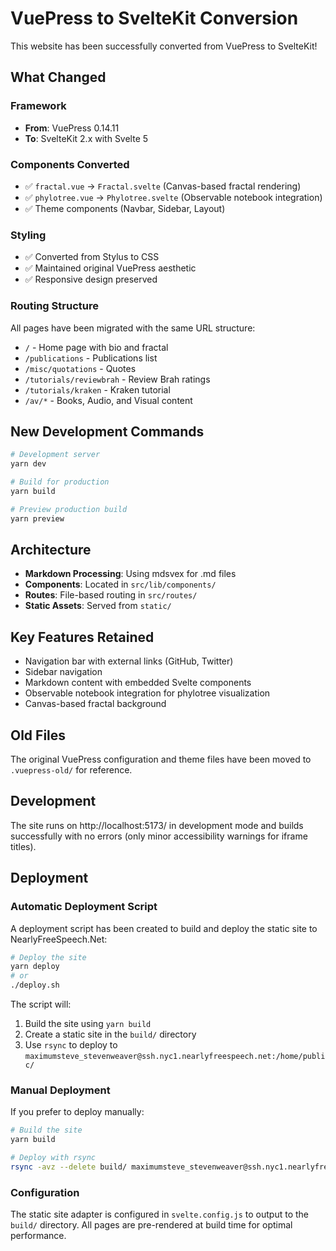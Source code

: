 # VuePress to SvelteKit Conversion

This website has been successfully converted from VuePress to SvelteKit!

## What Changed

### Framework
- **From**: VuePress 0.14.11
- **To**: SvelteKit 2.x with Svelte 5

### Components Converted
- ✅ `fractal.vue` → `Fractal.svelte` (Canvas-based fractal rendering)
- ✅ `phylotree.vue` → `Phylotree.svelte` (Observable notebook integration)
- ✅ Theme components (Navbar, Sidebar, Layout)

### Styling
- ✅ Converted from Stylus to CSS
- ✅ Maintained original VuePress aesthetic
- ✅ Responsive design preserved

### Routing Structure
All pages have been migrated with the same URL structure:
- `/` - Home page with bio and fractal
- `/publications` - Publications list
- `/misc/quotations` - Quotes
- `/tutorials/reviewbrah` - Review Brah ratings
- `/tutorials/kraken` - Kraken tutorial
- `/av/*` - Books, Audio, and Visual content

## New Development Commands

```bash
# Development server
yarn dev

# Build for production
yarn build

# Preview production build
yarn preview
```

## Architecture

- **Markdown Processing**: Using mdsvex for .md files
- **Components**: Located in `src/lib/components/`
- **Routes**: File-based routing in `src/routes/`
- **Static Assets**: Served from `static/`

## Key Features Retained

- Navigation bar with external links (GitHub, Twitter)
- Sidebar navigation
- Markdown content with embedded Svelte components
- Observable notebook integration for phylotree visualization
- Canvas-based fractal background

## Old Files

The original VuePress configuration and theme files have been moved to `.vuepress-old/` for reference.

## Development

The site runs on http://localhost:5173/ in development mode and builds successfully with no errors (only minor accessibility warnings for iframe titles).

## Deployment

### Automatic Deployment Script

A deployment script has been created to build and deploy the static site to NearlyFreeSpeech.Net:

```bash
# Deploy the site
yarn deploy
# or
./deploy.sh
```

The script will:
1. Build the site using `yarn build`
2. Create a static site in the `build/` directory
3. Use `rsync` to deploy to `maximumsteve_stevenweaver@ssh.nyc1.nearlyfreespeech.net:/home/public/`

### Manual Deployment

If you prefer to deploy manually:

```bash
# Build the site
yarn build

# Deploy with rsync
rsync -avz --delete build/ maximumsteve_stevenweaver@ssh.nyc1.nearlyfreespeech.net:/home/public/
```

### Configuration

The static site adapter is configured in `svelte.config.js` to output to the `build/` directory. All pages are pre-rendered at build time for optimal performance.
